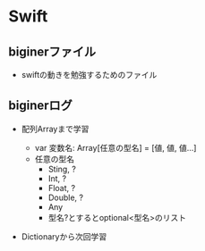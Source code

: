 # Swift

## biginerファイル
- swiftの動きを勉強するためのファイル

## biginerログ
- 配列Arrayまで学習
    - var 変数名: Array[任意の型名] = [値, 値, 値...]
    - 任意の型名
        - Sting, ?
        - Int, ?
        - Float, ?
        - Double, ?
        - Any
        - 型名?とするとoptional<型名>のリスト

- Dictionaryから次回学習
